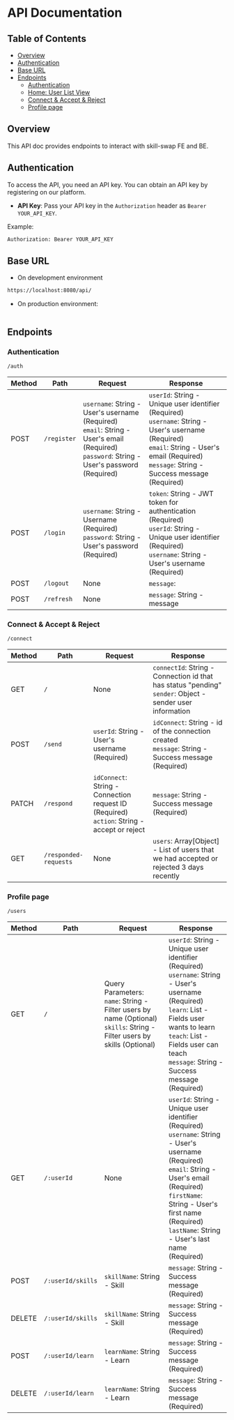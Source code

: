 # API Documentation

## Table of Contents
- [Overview](#overview)
- [Authentication](#authentication)
- [Base URL](#base-url)
- [Endpoints](#endpoints)
  - [Authentication](#authentication-1)
  - [Home: User List View](#home-user-list-view)
  - [Connect & Accept & Reject](#connect--accept--reject)
  - [Profile page](#profile-page)
## Overview
This API doc provides endpoints to interact with skill-swap FE and BE.

## Authentication
To access the API, you need an API key. You can obtain an API key by registering on our platform.

- **API Key**: Pass your API key in the `Authorization` header as `Bearer YOUR_API_KEY`.

Example:
```bash
Authorization: Bearer YOUR_API_KEY
```
## Base URL
- On development environment
```bash
https://localhost:8080/api/
```
- On production environment:
```bash
```
## Endpoints
### Authentication
```bash
/auth
```

| Method | Path | Request | Response |
| --- | --- | --- | --- |
| POST | `/register` | `username`: String - User's username (Required)<br>`email`: String - User's email (Required)<br>`password`: String - User's password (Required) | `userId`: String - Unique user identifier (Required)<br>`username`: String - User's username (Required)<br>`email`: String - User's email (Required)<br>`message`: String - Success message (Required) |
| POST | `/login` | `username`: String - Username (Required)<br>`password`: String - User's password (Required) | `token`: String - JWT token for authentication (Required)<br>`userId`: String - Unique user identifier (Required)<br>`username`: String - User's username (Required) |
| POST | `/logout` | None | `message`:  |
| POST | `/refresh` | None | `message`: String - message |

### Connect & Accept & Reject 
```bash
/connect
```
| Method | Path | Request | Response |
| --- | --- | --- | --- |
| GET | `/` | None | `connectId`: String - Connection id that has status "pending"<br>`sender`: Object - sender user information<br> |
| POST | `/send` | `userId`: String - User's username (Required) | `idConnect`: String - id of the connection created<br>`message`: String - Success message (Required) |
| PATCH | `/respond` | `idConnect`: String - Connection request ID (Required)<br>`action`: String - accept or reject | `message`: String - Success message (Required) |
| GET | `/responded-requests` | None | `users`: Array[Object] - List of users that we had accepted or rejected 3 days recently |

### Profile page
```bash
/users
```
| Method | Path | Request | Response |
| --- | --- | --- | --- |
| GET | `/` | Query Parameters:<br>`name`: String - Filter users by name (Optional)<br>`skills`: String - Filter users by skills (Optional)<br> | `userId`: String - Unique user identifier (Required)<br>`username`: String - User's username (Required)<br>`learn`: List - Fields user wants to learn<br>`teach`: List - Fields user can teach<br>`message`: String - Success message (Required) |
| GET | `/:userId` | None | `userId`: String - Unique user identifier (Required)<br>`username`: String - User's username (Required)<br>`email`: String - User's email (Required)<br>`firstName`: String - User's first name (Required)<br>`lastName`: String - User's last name (Required) |
| POST | `/:userId/skills` | `skillName`: String - Skill|`message`: String - Success message (Required) |
| DELETE | `/:userId/skills` | `skillName`: String - Skill | `message`: String - Success message (Required) |
| POST | `/:userId/learn` | `learnName`: String - Learn|`message`: String - Success message (Required) |
| DELETE | `/:userId/learn` | `learnName`: String - Learn | `message`: String - Success message (Required) |
